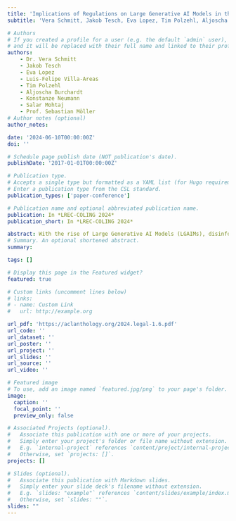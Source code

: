 ```yaml
---
title: 'Implications of Regulations on Large Generative AI Models in the Super-Election Year and the Impact on Disinformation'
subtitle: 'Vera Schmitt, Jakob Tesch, Eva Lopez, Tim Polzehl, Aljoscha Burchardt, Konstanze Neumann, Salar Mohtaj, Sebastian Möller'

# Authors
# If you created a profile for a user (e.g. the default `admin` user), write the username (folder name) here
# and it will be replaced with their full name and linked to their profile.
authors:
    - Dr. Vera Schmitt
    - Jakob Tesch
    - Eva Lopez
    - Luis-Felipe Villa-Areas
    - Tim Polzehl
    - Aljoscha Burchardt
    - Konstanze Neumann
    - Salar Mohtaj
    - Prof. Sebastian Möller
# Author notes (optional)
author_notes: 

date: '2024-06-10T00:00:00Z'
doi: ''

# Schedule page publish date (NOT publication's date).
publishDate: '2017-01-01T00:00:00Z'

# Publication type.
# Accepts a single type but formatted as a YAML list (for Hugo requirements).
# Enter a publication type from the CSL standard.
publication_types: ['paper-conference']

# Publication name and optional abbreviated publication name.
publication: In *LREC-COLING 2024*
publication_short: In *LREC-COLING 2024*

abstract: With the rise of Large Generative AI Models (LGAIMs), disinformation online has become more concerning than ever before. Within the super-election year 2024, the influence of mis-and disinformation can severely influence public opinion. To combat the increasing amount of disinformation online, humans need to be supported by AI-based tools to increase the effectiveness of detecting false content. This paper examines the critical intersection of the AI Act with the deployment of LGAIMs for disinformation detection and the implications from research, deployer, and the user’s perspective. The utilization of LGAIMs for disinformation detection falls under the high-risk category defined in the AI Act, leading to several obligations that need to be followed after the enforcement of the AI Act. Among others, the obligations include risk management, transparency, and human oversight which pose the challenge of finding adequate technical interpretations. Furthermore, the paper articulates the necessity for clear guidelines and standards that enable the effective, ethical, and legally compliant use of AI. The paper contributes to the discourse on balancing technological advancement with ethical and legal imperatives, advocating for a collaborative approach to utilizing LGAIMs in safeguarding information integrity and fostering trust in digital ecosystems..
# Summary. An optional shortened abstract.
summary: 

tags: []

# Display this page in the Featured widget?
featured: true

# Custom links (uncomment lines below)
# links:
# - name: Custom Link
#   url: http://example.org

url_pdf: 'https://aclanthology.org/2024.legal-1.6.pdf'
url_code: ''
url_dataset: ''
url_poster: ''
url_project: ''
url_slides: ''
url_source: ''
url_video: ''

# Featured image
# To use, add an image named `featured.jpg/png` to your page's folder.
image:
  caption: ''
  focal_point: ''
  preview_only: false

# Associated Projects (optional).
#   Associate this publication with one or more of your projects.
#   Simply enter your project's folder or file name without extension.
#   E.g. `internal-project` references `content/project/internal-project/index.md`.
#   Otherwise, set `projects: []`.
projects: []

# Slides (optional).
#   Associate this publication with Markdown slides.
#   Simply enter your slide deck's filename without extension.
#   E.g. `slides: "example"` references `content/slides/example/index.md`.
#   Otherwise, set `slides: ""`.
slides: ""
---
```




